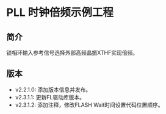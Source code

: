 ﻿# PLL 时钟倍频示例工程
## 简介
锁相环输入参考信号选择外部高频晶振XTHF实现倍频。

## 版本
- v2.2.1.0: 添加版本信息并发布。
- v2.3.1.1: 更新FL驱动库版本。
- v2.3.1.2: 添加注释，修改FLASH Wait时间设置代码位置顺序。
